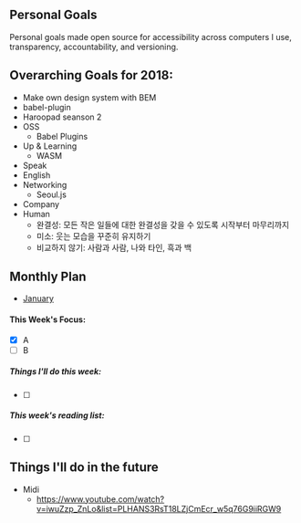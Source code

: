 ## Personal Goals
Personal goals made open source for accessibility across computers I use, transparency, accountability, and versioning.

## Overarching Goals for 2018:
- Make own design system with BEM
- babel-plugin
- Haroopad seanson 2
- OSS
    - Babel Plugins
- Up & Learning
    - WASM
- Speak
- English
- Networking
    - Seoul.js
- Company
- Human
    - 완결성: 모든 작은 일들에 대한 완결성을 갖을 수 있도록 시작부터 마무리까지
    - 미소: 웃는 모습을 꾸준히 유지하기
    - 비교하지 않기: 사람과 사람, 나와 타인, 흑과 백

## Monthly Plan
- [January](2018/january.md)

#### This Week's Focus:
- [x] A
- [ ] B

##### Things I'll do this week:
- [ ]

##### This week's reading list:
- [ ]

## Things I'll do in the future
- Midi
   - https://www.youtube.com/watch?v=iwuZzp_ZnLo&list=PLHANS3RsT18LZjCmEcr_w5q76G9iiRGW9
